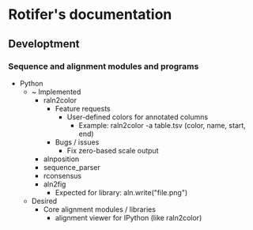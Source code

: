 Rotifer's documentation
=======================

Developtment
------------

### Sequence and alignment modules and programs

- Python
  - ~ Implemented
    - raln2color
      - Feature requests
        - User-defined colors for annotated columns
          - Example: raln2color -a table.tsv (color, name, start, end)
      - Bugs / issues
        - Fix zero-based scale output
    - alnposition
    - sequence\_parser
    - rconsensus
    - aln2fig
      - Expected for library: aln.write("file.png")
  - Desired
    - Core alignment modules / libraries
      - alignment viewer for IPython (like raln2color)
